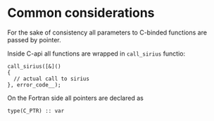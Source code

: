 # Common considerations

For the sake of consistency all parameters to C-binded functions are passed by pointer.

Inside C-api all functions are wrapped in `call_sirius` functio:

```
call_sirius([&]()
{
  // actual call to sirius 
}, error_code__);
```

On the Fortran side all pointers are declared as
```
type(C_PTR) :: var
```
